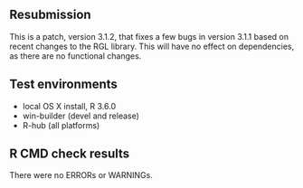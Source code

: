 ## Resubmission
This is a patch, version 3.1.2, that fixes a few bugs in version 3.1.1 based on recent 
changes to the RGL library. This will have no effect on dependencies, as there are no 
functional changes.

## Test environments
* local OS X install, R 3.6.0
* win-builder (devel and release)
* R-hub (all platforms)

## R CMD check results
There were no ERRORs or WARNINGs. 
